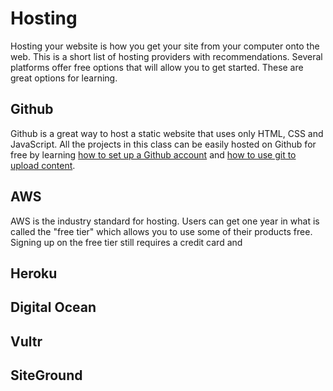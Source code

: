 # Hosting
Hosting your website is how you get your site from your computer onto the web. This is a short list of hosting providers with recommendations. Several platforms offer free options that will allow you to get started. These are great options for learning.

## Github
Github is a great way to host a static website that uses only HTML, CSS and JavaScript. All the projects in this class can be easily hosted on Github for free by learning [how to set up a Github account]() and [how to use git to upload content](). 

## AWS
AWS is the industry standard for hosting. Users can get one year in what is called the "free tier" which allows you to use some of their products free. Signing up on the free tier still requires a credit card and 
## Heroku
## Digital Ocean
## Vultr
## SiteGround